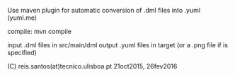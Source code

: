
  Use maven plugin for automatic conversion of .dml files into .yuml (yuml.me)

  compile: mvn compile

  input .dml files in src/main/dml
  output .yuml files in target (or a .png file if <url> is specified)

  (C) reis.santos(at)tecnico.ulisboa.pt 21oct2015, 26fev2016

